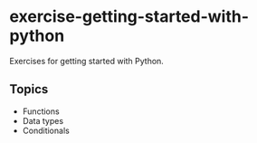 # exercise-getting-started-with-python

Exercises for getting started with Python.

## Topics

- Functions
- Data types
- Conditionals
